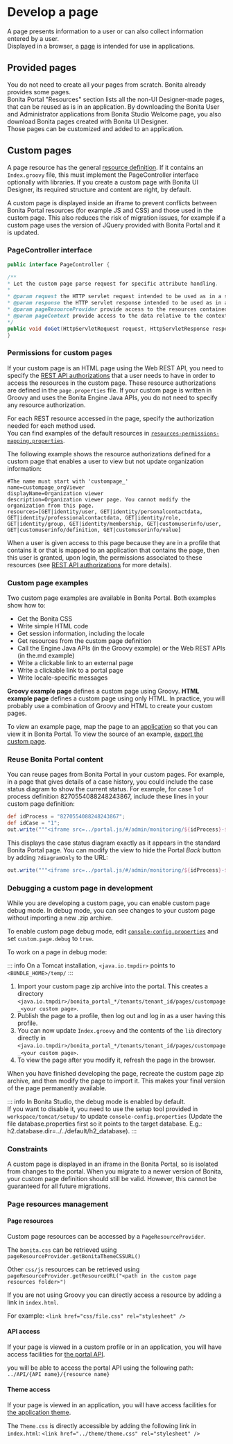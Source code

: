 # Develop a page

A page presents information to a user or can also collect information entered by a user.  
Displayed in a browser, a [page](pages.md) is intended for use in applications. 

## Provided pages
You do not need to create all your pages from scratch. Bonita already provides some pages.  
Bonita Portal "Resources" section lists all the non-UI Designer-made pages, that can be reused as is in an application.
By downloading the Bonita User and Administrator applications from Bonita Studio Welcome page, you also download Bonita pages created with Bonita UI Designer.  
Those pages can be customized and added to an application.

## Custom pages
A page resource has the general [resource definition](resource-management.md). 
If it contains an `Index.groovy` file, this must implement the PageController interface optionally with libraries. 
If you create a custom page with Bonita UI Designer, its required structure and content are right, by default.

A custom page is displayed inside an iframe to prevent conflicts between Bonita Portal resources (for example JS and CSS) and those used in the custom page. 
This also reduces the risk of migration issues, for example if a custom page uses the version of JQuery provided with Bonita Portal and it is updated.

### PageController interface
```java
public interface PageController {

/**
* Let the custom page parse request for specific attribute handling.
*
* @param request the HTTP servlet request intended to be used as in a servlet
* @param response the HTTP servlet response intended to be used as in a servlet
* @param pageResourceProvider provide access to the resources contained in the custom page zip
* @param pageContext provide access to the data relative to the context in which the custom page is displayed
*/
public void doGet(HttpServletRequest request, HttpServletResponse response, PageResourceProvider pageResourceProvider, PageContext pageContext);
}
```

### Permissions for custom pages

If your custom page is an HTML page using the Web REST API, 
you need to specify the [REST API authorizations](rest-api-authorization.md) that a user needs to have in order to access the resources in the custom page. 
These resource authorizations are defined in the `page.properties` file. If your custom page is written in Groovy and uses the Bonita Engine Java APIs, you do not need to specify any resource authorization.

For each REST resource accessed in the page, specify the authorization needed for each method used.  
You can find examples of the default resources in [`resources-permissions-mapping.properties`](BonitaBPM_platform_setup.md).

The following example shows the resource authorizations defined for a custom page that enables a user to view but not update organization information:

```
#The name must start with 'custompage_'
name=custompage_orgViewer
displayName=Organization viewer
description=Organization viewer page. You cannot modify the organization from this page.
resources=[GET|identity/user, GET|identity/personalcontactdata, GET|identity/professionalcontactdata, GET|identity/role, GET|identity/group, GET|identity/membership, GET|customuserinfo/user, GET|customuserinfo/definition, GET|customuserinfo/value] 
```
When a user is given access to this page because they are in a profile that contains it or that is mapped to an application that contains the page, then this user is granted, upon login, the permissions associated to these resources (see [REST API authorizations](rest-api-authorization.md) for more details).  

### Custom page examples

Two custom page examples are available in Bonita Portal. Both examples show how to:

* Get the Bonita CSS
* Write simple HTML code
* Get session information, including the locale
* Get resources from the custom page definition
* Call the Engine Java APIs (in the Groovy example) or the Web REST APIs (in the.md example)
* Write a clickable link to an external page
* Write a clickable link to a portal page
* Write locale-specific messages

**Groovy example page** defines a custom page using Groovy. 
**HTML example page** defines a custom page using only HTML. 
In practice, you will probably use a combination of Groovy and HTML to create your custom pages.

To view an example page, map the page to an [application](applications.md) so that you can view it in Bonita Portal. To view the source of an example, [export the custom page](resource-management.md#export).

### Reuse Bonita Portal content

You can reuse pages from Bonita Portal in your custom pages. For example, in a page that gives details of a case history, you could include the case status diagram to show the current status. For example, for case 1 of process definition 8270554088248243867, include these lines in your custom page definition:
```groovy
def idProcess = "8270554088248243867";
def idCase = "1";
out.write("""<iframe src=../portal.js/#/admin/monitoring/${idProcess}-${idCase}" style="width:100%; height:100%"></iframe>""");
```
This displays the case status diagram exactly as it appears in the standard Bonita Portal page. You can modify the view to hide the Portal _Back_ button by adding `?diagramOnly` to the URL:
```groovy
out.write("""<iframe src=../portal.js/#/admin/monitoring/${idProcess}-${idCase}?diagramOnly}" style="width:100%; height:100%"></iframe>""");
```

### Debugging a custom page in development

While you are developing a custom page, you can enable custom page debug mode. In debug mode, you can see changes to your custom page without importing a new .zip archive.

To enable custom page debug mode, edit [`console-config.properties`](BonitaBPM_platform_setup.md) and set `custom.page.debug` to `true`.

To work on a page in debug mode:

::: info
On a Tomcat installation, `<java.io.tmpdir>` points to `<BUNDLE_HOME>/temp/`
:::

1. Import your custom page zip archive into the portal. This creates a directory `<java.io.tmpdir>/bonita_portal_*/tenants/tenant_id/pages/custompage_<your custom page>`.
2. Publish the page to a profile, then log out and log in as a user having this profile.
3. You can now update `Index.groovy` and the contents of the `lib` directory directly in `<java.io.tmpdir>/bonita_portal_*/tenants/tenant_id/pages/custompage_<your custom page>`.
4. To view the page after you modify it, refresh the page in the browser.

When you have finished developing the page, recreate the custom page zip archive, and then modify the page to import it. This makes your final version of the page permanently available.

::: info
In Bonita Studio, the debug mode is enabled by default.  
If you want to disable it, you need to use the setup tool provided in `workspace/tomcat/setup/` to update `console-config.properties` (Update the file database.properties first so it points to the target database. E.g.: h2.database.dir=../../default/h2_database).
:::

### Constraints

A custom page is displayed in an iframe in the Bonita Portal, so is isolated from changes to the portal. 
When you migrate to a newer version of Bonita, your custom page definition should still be valid. 
However, this cannot be guaranteed for all future migrations.

### Page resources management

#### Page resources

Custom page resources can be accessed by a `PageResourceProvider`.

The `bonita.css` can be retrieved using `pageResourceProvider.getBonitaThemeCSSURL()`

Other `css/js` resources can be retrieved using `pageResourceProvider.getResourceURL("<path in the custom page resources folder>")`

If you are not using Groovy you can directly access a resource by adding a link in `index.html`.

For example: `<link href="css/file.css" rel="stylesheet" />`

#### API access

If your page is viewed in a custom profile or in an application, you will have access facilities for [the portal API](rest-api-overview.md).

you will be able to access the portal API using the following path: `../API/{API name}/{resource name}`

#### Theme access

If your page is viewed in an application, you will have access facilities for [the application theme](applications.md).

The `Theme.css` is directly accessible by adding the following link in `index.html`: `<link href="../theme/theme.css" rel="stylesheet" />`
